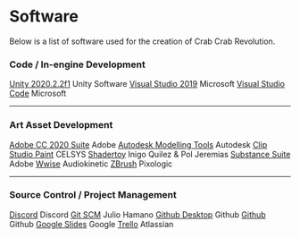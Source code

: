 # Software
Below is a list of software used for the creation of Crab Crab Revolution.

### Code / In-engine Development

[Unity 2020.2.2f1](https://unity.com/) Unity Software
[Visual Studio 2019](https://visualstudio.microsoft.com) Microsoft
[Visual Studio Code](https://code.visualstudio.com/) Microsoft

---

### Art Asset Development

[Adobe CC 2020 Suite](https://www.adobe.com/uk/creativecloud.html) Adobe
[Autodesk Modelling Tools](https://www.autodesk.co.uk/collections/media-entertainment/overview/) Autodesk
[Clip Studio Paint](https://www.clipstudio.net/en/) CELSYS
[Shadertoy](https://www.shadertoy.com) Inigo Quilez & Pol Jeremias
[Substance Suite](https://www.substance3d.com/substance/) Adobe
[Wwise](https://www.audiokinetic.com/products/wwise/) Audiokinetic
[ZBrush](https://pixologic.com/) Pixologic

---

### Source Control / Project Management

[Discord](https://discord.com/) Discord
[Git SCM](https://git-scm.com/) Julio Hamano
[Github Desktop](https://desktop.github.com/) Github
[Github](https://github.com/) Github
[Google Slides](https://docs.google.com/presentation/) Google
[Trello](https://trello.com/) Atlassian

<br></br>